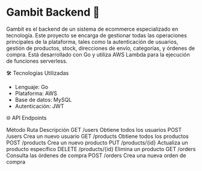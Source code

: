 # Gambit Backend 🛒
Gambit es el backend de un sistema de ecommerce especializado en tecnología. Este proyecto se encarga de gestionar todas las operaciones principales de la plataforma, tales como la autenticación de usuarios, gestión de productos, stock, direcciones de envío, categorías, y órdenes de compra. Está desarrollado con Go y utiliza AWS Lambda para la ejecución de funciones serverless.

🛠️ Tecnologías Utilizadas
- Lenguaje: Go
- Plataforma: AWS
- Base de datos: MySQL
- Autenticación: JWT

🌐 API Endpoints

Método	Ruta	Descripción
GET	/users	Obtiene todos los usuarios
POST	/users	Crea un nuevo usuario
GET	/products	Obtiene todos los productos
POST	/products	Crea un nuevo producto
PUT	/products/{id}	Actualiza un producto específico
DELETE	/products/{id}	Elimina un producto
GET	/orders	Consulta las órdenes de compra
POST	/orders	Crea una nueva orden de compra
